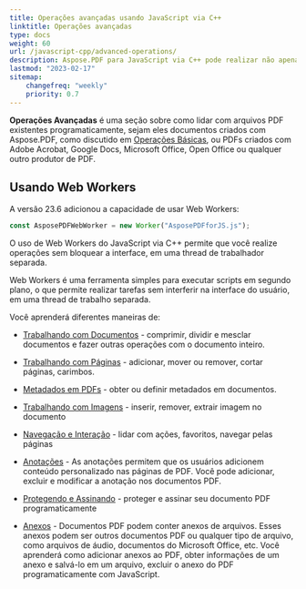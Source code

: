 ```yaml
---
title: Operações avançadas usando JavaScript via C++
linktitle: Operações avançadas
type: docs
weight: 60
url: /javascript-cpp/advanced-operations/
description: Aspose.PDF para JavaScript via C++ pode realizar não apenas tarefas simples e fáceis, mas também lidar com objetivos mais complexos. Confira a próxima seção para usuários avançados e desenvolvedores.
lastmod: "2023-02-17"
sitemap:
    changefreq: "weekly"
    priority: 0.7
---
```


**Operações Avançadas** é uma seção sobre como lidar com arquivos PDF existentes programaticamente, sejam eles documentos criados com Aspose.PDF, como discutido em [Operações Básicas](/pdf/javascript-cpp/basic-operations/), ou PDFs criados com Adobe Acrobat, Google Docs, Microsoft Office, Open Office ou qualquer outro produtor de PDF.

## Usando Web Workers

A versão 23.6 adicionou a capacidade de usar Web Workers:

```js
const AsposePDFWebWorker = new Worker("AsposePDFforJS.js");
```

O uso de Web Workers do JavaScript via C++ permite que você realize operações sem bloquear a interface, em uma thread de trabalhador separada.

Web Workers é uma ferramenta simples para executar scripts em segundo plano, o que permite realizar tarefas sem interferir na interface do usuário, em uma thread de trabalho separada.

Você aprenderá diferentes maneiras de:

- [Trabalhando com Documentos](/pdf/javascript-cpp/working-with-documents/) - comprimir, dividir e mesclar documentos e fazer outras operações com o documento inteiro.
- [Trabalhando com Páginas](/pdf/javascript-cpp/working-with-pages/) - adicionar, mover ou remover, cortar páginas, carimbos.
- [Metadados em PDFs](/pdf/javascript-cpp/pdf-file-metadata/) - obter ou definir metadados em documentos.
- [Trabalhando com Imagens](/pdf/javascript-cpp/working-with-images/) - inserir, remover, extrair imagem no documento
- [Navegação e Interação](/pdf/javascript-cpp/navigation-and-interaction/) - lidar com ações, favoritos, navegar pelas páginas
- [Anotações](/pdf/javascript-cpp/annotations/) - As anotações permitem que os usuários adicionem conteúdo personalizado nas páginas de PDF. Você pode adicionar, excluir e modificar a anotação nos documentos PDF.

- [Protegendo e Assinando](/pdf/javascript-cpp/securing-and-signing/) - proteger e assinar seu documento PDF programaticamente
- [Anexos](/pdf/javascript-cpp/attachments/) - Documentos PDF podem conter anexos de arquivos. Esses anexos podem ser outros documentos PDF ou qualquer tipo de arquivo, como arquivos de áudio, documentos do Microsoft Office, etc. Você aprenderá como adicionar anexos ao PDF, obter informações de um anexo e salvá-lo em um arquivo, excluir o anexo do PDF programaticamente com JavaScript.